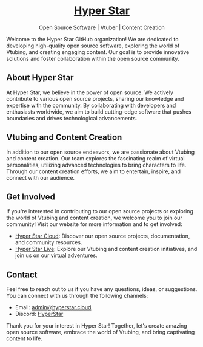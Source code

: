 <div align="center">
    <a href="https://hyperstar.cloud"><h1 align="center">Hyper Star</h1></a>
    <p align="center">Open Source Software | Vtuber | Content Creation</p>
</div>

Welcome to the Hyper Star GitHub organization! We are dedicated to developing high-quality open source software, exploring the world of Vtubing, and creating engaging content. Our goal is to provide innovative solutions and foster collaboration within the open source community.

## About Hyper Star

At Hyper Star, we believe in the power of open source. We actively contribute to various open source projects, sharing our knowledge and expertise with the community. By collaborating with developers and enthusiasts worldwide, we aim to build cutting-edge software that pushes boundaries and drives technological advancements.

## Vtubing and Content Creation

In addition to our open source endeavors, we are passionate about Vtubing and content creation. Our team explores the fascinating realm of virtual personalities, utilizing advanced technologies to bring characters to life. Through our content creation efforts, we aim to entertain, inspire, and connect with our audience.

## Get Involved

If you're interested in contributing to our open source projects or exploring the world of Vtubing and content creation, we welcome you to join our community! Visit our website for more information and to get involved:

- [Hyper Star Cloud](https://hyperstar.cloud): Discover our open source projects, documentation, and community resources.
- [Hyper Star Live](https://hyperstar.live): Explore our Vtubing and content creation initiatives, and join us on our virtual adventures.

## Contact

Feel free to reach out to us if you have any questions, ideas, or suggestions. You can connect with us through the following channels:

- Email: [admin@hyperstar.cloud](mailto:admin@hyperstar.cloud)
- Discord: [HyperStar](https://discord.gg/ssCu7TYD4T)

Thank you for your interest in Hyper Star! Together, let's create amazing open source software, embrace the world of Vtubing, and bring captivating content to life.
